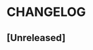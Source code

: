 # CHANGELOG

## [Unreleased]

<!--
[Unreleased]: https://github.com/jeromegamez/pinboard-for-newsblur/compare/1.0.0...main
[1.0.0]: https://github.com/jeromegamez/pinboard-for-newsblur/tree/1.0.0
-->
